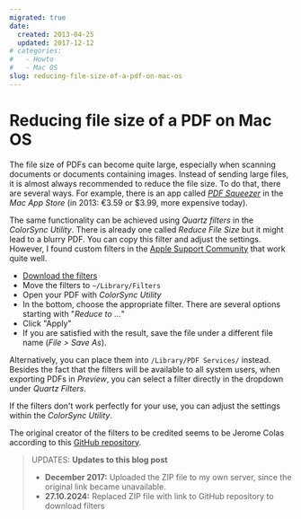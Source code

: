 ```yaml
---
migrated: true
date:
  created: 2013-04-25
  updated: 2017-12-12
# categories:
#   - Howto
#   - Mac OS
slug: reducing-file-size-of-a-pdf-on-mac-os
---
```

# Reducing file size of a PDF on Mac OS

The file size of PDFs can become quite large, especially when scanning documents or documents containing images.
Instead of sending large files, it is almost always recommended to reduce the file size.
To do that, there are several ways.
For example, there is an app called [_PDF Squeezer_](https://apps.apple.com/de/app/pdf-squeezer-4/id1502111349?l=en-GB&mt=12 "PDF Squeezer") in the _Mac App Store_ (in 2013: €3.59 or $3.99, more expensive today).

The same functionality can be achieved using _Quartz filters_ in the _ColorSync Utility_. There is already one called _Reduce File Size_ but it might lead to a blurry PDF.
You can copy this filter and adjust the settings.
However, I found custom filters in the [Apple Support Community](https://discussions.apple.com/message/21402148#21402148 "Apple Support Community") that work quite well.

* [Download the filters](https://github.com/joshcarr/Apple-Quartz-Filters "Download Quartz filters to reduce file size of PDFs")
* Move the filters to `~/Library/Filters`
* Open your PDF with _ColorSync Utility_
* In the bottom, choose the appropriate filter.
There are several options starting with "_Reduce to ..._"
* Click "Apply"
* If you are satisfied with the result, save the file under a different file name (_File > Save As_).

Alternatively, you can place them into `/Library/PDF Services/` instead.
Besides the fact that the filters will be available to all system users, when exporting PDFs in _Preview_, you can select a filter directly in the dropdown under _Quartz Filters_.

If the filters don't work perfectly for your use, you can adjust the settings within the _ColorSync Utility_.

The original creator of the filters to be credited seems to be Jerome Colas according to this [GitHub repository](https://github.com/joshcarr/Apple-Quartz-Filters).

> UPDATES: **Updates to this blog post**
>
> * **December 2017:** Uploaded the ZIP file to my own server, since the original link became unavailable.
> * **27.10.2024:** Replaced ZIP file with link to GitHub repository to download filters
